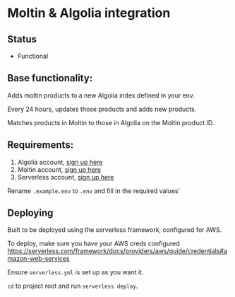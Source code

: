 # Moltin & Algolia integration

## Status
- Functional

## Base functionality:
Adds moltin products to a new Algolia index defined in your env.

Every 24 hours, updates those products and adds new products.

Matches products in Moltin to those in Algolia on the Moltin product ID.

## Requirements:
1. Algolia account, [sign up here](https://www.algolia.com/users/sign_up)
2. Moltin account, [sign up here](https://accounts.moltin.com/register)
3. Serverless account, [sign up here](https://dashboard.serverless.com/)

Rename `.example.env` to `.env` and fill in the required values`

## Deploying
Built to be deployed using the serverless framework, configured for AWS.

To deploy, make sure you have your AWS creds configured https://serverless.com/framework/docs/providers/aws/guide/credentials#amazon-web-services

Ensure `serverless.yml` is set up as you want it.

`cd` to project root and run `serverless deploy`.
